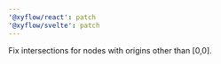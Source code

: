 ```yaml
---
'@xyflow/react': patch
'@xyflow/svelte': patch
---
```


Fix intersections for nodes with origins other than [0,0].
